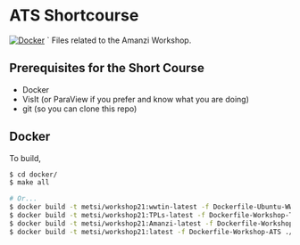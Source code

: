 # ATS Shortcourse

[![Docker](https://github.com/amanzi/ats-short-course/actions/workflows/docker-test.yml/badge.svg)](https://github.com/ats-short-course/workshop/actions/workflows/docker-test.yml)
`
Files related to the Amanzi Workshop.

## Prerequisites for the Short Course
* Docker
* VisIt (or ParaView if you prefer and know what you are doing)
* git (so you can clone this repo)

## Docker

To build,

```sh
$ cd docker/
$ make all

# Or...
$ docker build -t metsi/workshop21:wwtin-latest -f Dockerfile-Ubuntu-WW+TIN ./
$ docker build -t metsi/workshop21:TPLs-latest -f Dockerfile-Workshop-TPLs ./
$ docker build -t metsi/workshop21:Amanzi-latest -f Dockerfile-Workshop-Amanzi ./
$ docker build -t metsi/workshop21:latest -f Dockerfile-Workshop-ATS ./
```
